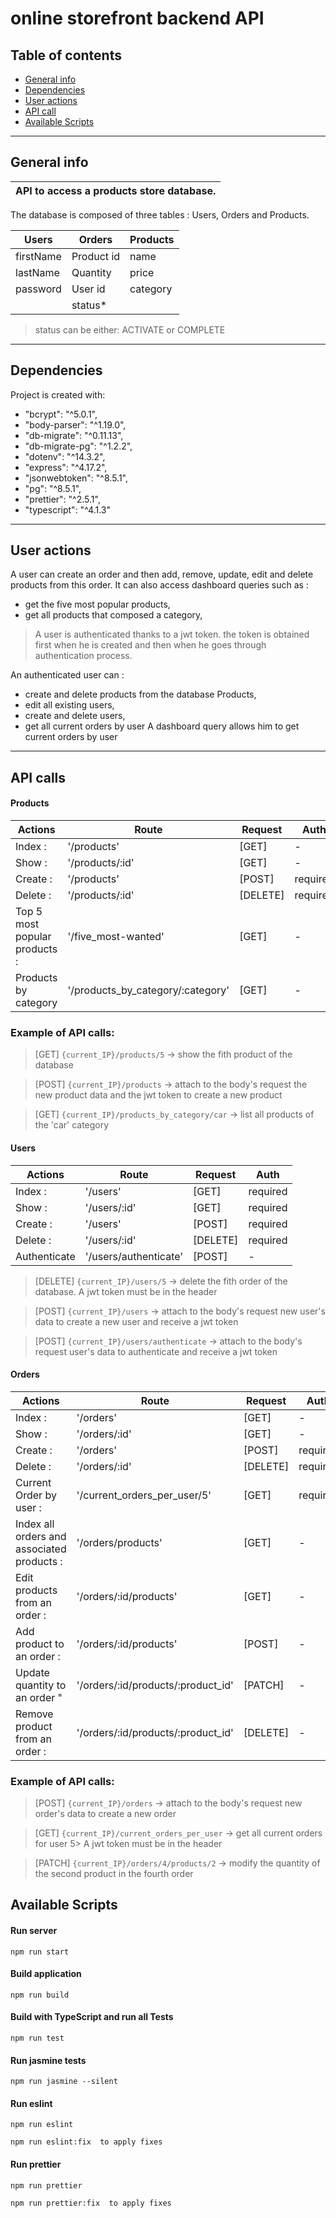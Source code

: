 # online storefront backend API

## Table of contents

* [General info](#general-info)
* [Dependencies](#dependencies)
* [User actions](#users-action)
* [API call](#api-call)
* [Available Scripts](#available-scripts)
---

## General info

|    API to access a products store database. |
| :------------- |

The database is composed of three tables  : Users,  Orders and Products.

|  Users |  Orders |  Products  |
| ------------- |-------------| -----|
|   firstName   |   Product id      |   name        |
|   lastName    |   Quantity        |   price       |
|   password    |   User id         |   category    |
|               |   status*         |               |

> status can be either: ACTIVATE or COMPLETE


---

## Dependencies

Project is created with:
* "bcrypt": "^5.0.1",
* "body-parser": "^1.19.0",
* "db-migrate": "^0.11.13",
* "db-migrate-pg": "^1.2.2",
* "dotenv": "^14.3.2",
* "express": "^4.17.2",
* "jsonwebtoken": "^8.5.1",
* "pg": "^8.5.1",
* "prettier": "^2.5.1",
* "typescript": "^4.1.3"
---

## User actions

A user can create an order and then add, remove, update, edit and delete products from this order.
It can also access dashboard queries such as :
- get the five most popular products,
- get all products that composed a category,

> A user is authenticated thanks to a jwt token. the token is obtained first when he is created and then when he goes through authentication process.

An authenticated user can : 
- create and delete products from the database Products, 
- edit all existing users,
- create and delete users,
- get all current orders by user
A dashboard query allows him to get current orders by user

---


## API calls

#### Products

|  Actions |  Route |  Request  | Auth |
| ------------- |-------------| -----|-----|
|  Index :       | '/products'  | [GET]  |  -  |
|  Show :        | '/products/:id' | [GET]  |  -  |
|  Create :  | '/products'  | [POST]  |  required  |
|  Delete :  | '/products/:id' |  [DELETE]  |  required  |
|  Top 5 most popular products :  |  '/five_most-wanted'  | [GET]  |  -  |
|  Products by category | '/products_by_category/:category' |  [GET]  |  -  |

### Example of API calls:

>[GET] `{current_IP}/products/5`                ->    show the fith product of the database

>[POST] `{current_IP}/products`                 ->    attach to the body's request the new product data and the jwt token to create a new product 

>[GET] `{current_IP}/products_by_category/car`  ->    list all products of the 'car' category

#### Users

|  Actions |  Route |  Request  | Auth |
| ------------- |-------------| -----|-----|
|  Index :       | '/users'  | [GET]  |  required  |
|  Show :        | '/users/:id' | [GET]  |  required  |
|  Create :  | '/users'  | [POST]  |  required  |
|  Delete :  | '/users/:id' |  [DELETE]  |  required  |
|  Authenticate  |  '/users/authenticate'  |  [POST]  |  -  |

>[DELETE] `{current_IP}/users/5`                ->    delete the fith order of the database. A jwt token must be in the header

>[POST] `{current_IP}/users`                    ->    attach to the body's request new user's data to create a new user and receive a jwt token

>[POST] `{current_IP}/users/authenticate`       ->    attach to the body's request user's data to authenticate and receive a jwt token 


#### Orders

|  Actions |  Route |  Request  | Auth |
| ------------- |-------------| -----|-----|
|  Index :       | '/orders'  | [GET]  |  -  |
| Show :        | '/orders/:id' | [GET]  |  -  |
|  Create :  | '/orders'  | [POST]  |  required  |
|  Delete :  | '/orders/:id' |  [DELETE]  |  required  |
|  Current Order by user : | '/current_orders_per_user/5'  | [GET]  |  required  |
|  Index all orders and associated products :  |  '/orders/products'  |  [GET]  |  -  |
|  Edit products from an order :   |  '/orders/:id/products'  |  [GET]  |  -  |
|  Add product to an order : |  '/orders/:id/products'  |  [POST]  |  -  |
|  Update quantity to an order "  |  '/orders/:id/products/:product_id'  |  [PATCH]  |  -  |
|  Remove product  from an order : |  '/orders/:id/products/:product_id'  |  [DELETE]  |  -  |


### Example of API calls:

>[POST] `{current_IP}/orders`                                 ->    attach to the body's request new order's data to create a new order

>[GET] `{current_IP}/current_orders_per_user`                 ->    get all current orders for user 5> A jwt token must be in the header

>[PATCH] `{current_IP}/orders/4/products/2`                  ->    modify the quantity of the second product in the fourth order


## Available Scripts

#### Run server
`npm run start`

#### Build application
`npm run build`

#### Build with TypeScript and run all Tests
`npm run test`

#### Run jasmine tests
`npm run jasmine --silent`

#### Run eslint
`npm run eslint`

`npm run eslint:fix  to apply fixes`

#### Run prettier
`npm run prettier`

`npm run prettier:fix  to apply fixes`
```






